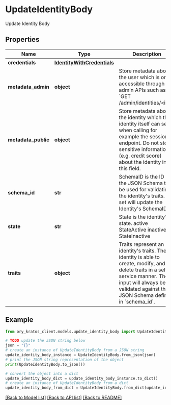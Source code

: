 # UpdateIdentityBody

Update Identity Body

## Properties

Name | Type | Description | Notes
------------ | ------------- | ------------- | -------------
**credentials** | [**IdentityWithCredentials**](IdentityWithCredentials.md) |  | [optional] 
**metadata_admin** | **object** | Store metadata about the user which is only accessible through admin APIs such as &#x60;GET /admin/identities/&lt;id&gt;&#x60;. | [optional] 
**metadata_public** | **object** | Store metadata about the identity which the identity itself can see when calling for example the session endpoint. Do not store sensitive information (e.g. credit score) about the identity in this field. | [optional] 
**schema_id** | **str** | SchemaID is the ID of the JSON Schema to be used for validating the identity&#39;s traits. If set will update the Identity&#39;s SchemaID. | 
**state** | **str** | State is the identity&#39;s state. active StateActive inactive StateInactive | 
**traits** | **object** | Traits represent an identity&#39;s traits. The identity is able to create, modify, and delete traits in a self-service manner. The input will always be validated against the JSON Schema defined in &#x60;schema_id&#x60;. | 

## Example

```python
from ory_kratos_client.models.update_identity_body import UpdateIdentityBody

# TODO update the JSON string below
json = "{}"
# create an instance of UpdateIdentityBody from a JSON string
update_identity_body_instance = UpdateIdentityBody.from_json(json)
# print the JSON string representation of the object
print(UpdateIdentityBody.to_json())

# convert the object into a dict
update_identity_body_dict = update_identity_body_instance.to_dict()
# create an instance of UpdateIdentityBody from a dict
update_identity_body_from_dict = UpdateIdentityBody.from_dict(update_identity_body_dict)
```
[[Back to Model list]](../README.md#documentation-for-models) [[Back to API list]](../README.md#documentation-for-api-endpoints) [[Back to README]](../README.md)


